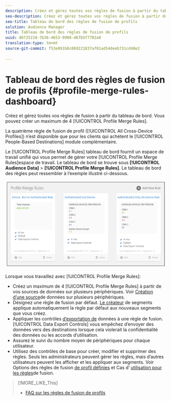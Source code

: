 ```yaml
---
description: Créez et gérez toutes vos règles de fusion à partir du tableau de bord. Vous pouvez créer un maximum de 4 règles de fusion de profils.
seo-description: Créez et gérez toutes vos règles de fusion à partir du tableau de bord. Vous pouvez créer un maximum de 4 règles de fusion de profils.
seo-title: Tableau de bord des règles de fusion de profils
solution: Audience Manager
title: Tableau de bord des règles de fusion de profils
uuid: d6725218-7b36-4653-9900-d67b5f7702a0
translation-type: tm+mt
source-git-commit: f53e091b8c069221837af01ad54deeb731cd48e2

---
```



# Tableau de bord des règles de fusion de profils {#profile-merge-rules-dashboard}

Créez et gérez toutes vos règles de fusion à partir du tableau de bord. Vous pouvez créer un maximum de 4 [!UICONTROL Profile Merge Rules].

La quatrième règle de fusion de profil ([!UICONTROL All Cross-Device Profiles]) n’est disponible que pour les clients qui achètent le [!UICONTROL People-Based Destinations] module complémentaire.

Le [!UICONTROL Profile Merge Rules] tableau de bord fournit un espace de travail unifié qui vous permet de gérer votre [!UICONTROL Profile Merge Rules]espace de travail. Le tableau de bord se trouve sous **[!UICONTROL Audience Data]** &gt; **[!UICONTROL Profile Merge Rules]**. Le tableau de bord des règles peut ressembler à l’exemple illustré ci-dessous.

![](assets/profile-dashboard.png)

Lorsque vous travaillez avec [!UICONTROL Profile Merge Rules]:

* Créez un maximum de 4 [!UICONTROL Profile Merge Rules] à partir de vos sources de données sur plusieurs périphériques. Voir [Création d’une source](merge-rules-start.md#create-data-source)de données sur plusieurs périphériques.
* Désignez une règle de fusion par défaut. [Le créateur](../segments/segment-builder.md) de segments applique automatiquement la règle par défaut aux nouveaux segments que vous créez.
* Appliquer les contrôles [d’exportation de](../data-export-controls.md) données à une règle de fusion. [!UICONTROL Data Export Controls] vous empêchez d’envoyer des données vers des destinations lorsque cela violerait la confidentialité des données ou les accords d’utilisation.
* Assurez le suivi du nombre moyen de périphériques pour chaque utilisateur.
* Utilisez des contrôles de base pour créer, modifier et supprimer des règles. Seuls les administrateurs peuvent gérer les règles, mais d’autres utilisateurs peuvent les afficher et les appliquer aux segments. Voir Options des règles de fusion [de profil définies](merge-rule-definitions.md) et Cas d’ [utilisation pour les règles](merge-rule-targeting-options.md)de fusion.

>[!MORE_LIKE_This]
>
>* [FAQ sur les règles de fusion de profils](../../faq/faq-profile-merge.md)

